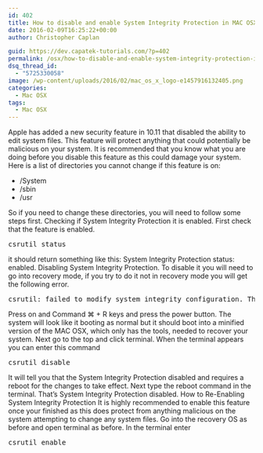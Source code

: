 ```yaml
---
id: 402
title: How to disable and enable System Integrity Protection in MAC OSX 10.11
date: 2016-02-09T16:25:22+00:00
author: Christopher Caplan

guid: https://dev.capatek-tutorials.com/?p=402
permalink: /osx/how-to-disable-and-enable-system-integrity-protection-in-mac-osx-10-11/
dsq_thread_id:
  - "5725330058"
image: /wp-content/uploads/2016/02/mac_os_x_logo-e1457916132405.png
categories:
  - Mac OSX
tags:
  - Mac OSX
---
```

Apple has added a new security feature in 10.11 that disabled the ability to edit system files.
This feature will protect anything that could potentially be malicious on your system.
It is recommended that you know what you are doing before you disable this feature as this could damage your system.
Here is a list of directories you cannot change if this feature is on:
<ul>
	<li>/System</li>
	<li>/sbin</li>
	<li>/usr</li>
</ul>
So if you need to change these directories, you will need to follow some steps first.
Checking if System Integrity Protection it is enabled.
First check that the feature is enabled.
<pre>csrutil status</pre>
it should return something like this:
System Integrity Protection status: enabled.
Disabling System Integrity Protection.
To disable it you will need to go into recovery mode, if you try to do it not in recovery mode you will get the following error.
<pre>csrutil: failed to modify system integrity configuration. This tool needs to be executed from the Recovery OS. To get in to the recovery OS we will need to turn off the Mac.</pre>
Press on and Command ⌘ + R keys and press the power button.
The system will look like it booting as normal but it should boot into a minified version of the MAC OSX, which only has the tools, needed to recover your system.
Next go to the top and click terminal.
When the terminal appears you can enter this command
<pre>csrutil disable</pre>
It will tell you that the System Integrity Protection disabled and requires a reboot for the changes to take effect.
Next type the reboot command in the terminal.
That’s System Integrity Protection disabled.
How to Re-Enabling System Integrity Protection
It is highly recommended to enable this feature once your finished as this does protect from anything malicious on the system attempting to change any system files.
Go into the recovery OS as before and open terminal as before.
In the terminal enter
<pre>csrutil enable</pre>